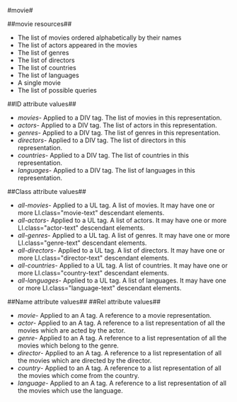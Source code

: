 #movie#

##movie resources##
- The list of movies ordered alphabetically by their names
- The list of actors appeared in the movies
- The list of genres
- The list of directors
- The list of countries
- The list of languages
- A single movie
- The list of possible queries

##ID attribute values##
- *movies*- Applied to a DIV tag. The list of movies in this representation.
- *actors*- Applied to a DIV tag. The list of actors in this representation.
- *genres*- Applied to a DIV tag. The list of genres in this representation.
- *directors*- Applied to a DIV tag. The list of directors in this representation.
- *countries*- Applied to a DIV tag. The list of countries in this representation.
- *languages*- Applied to a DIV tag. The list of languages in this representation.

##Class attribute values##

- *all-movies*- Applied to a UL tag. A list of movies. It may have one or more LI.class="movie-text" descendant elements.
- *all-actors*- Applied to a UL tag. A list of actors. It may have one or more LI.class="actor-text" descendant elements.
- *all-genres*- Applied to a UL tag. A list of genres. It may have one or more LI.class="genre-text" descendant elements.
- *all-directors*- Applied to a UL tag. A list of directors. It may have one or more LI.class="director-text" descendant elements.
- *all-countries*- Applied to a UL tag. A list of countries. It may have one or more LI.class="country-text" descendant elements.
- *all-languages*- Applied to a UL tag. A list of languages. It may have one or more LI.class="language-text" descendant elements.

##Name attribute values##
##Rel attribute values##

- *movie*- Applied to an A tag. A reference to a movie representation.
- *actor*- Applied to an A tag. A reference to a list representation of all the movies which are acted by the actor.
- *genre*- Applied to an A tag. A reference to a list representation of all the movies which belong to the genre.
- *director*- Applied to an A tag. A reference to a list representation of all the movies which are directed by the director.
- *country*- Applied to an A tag. A reference to a list representation of all the movies which come from the country.
- *language*- Applied to an A tag. A reference to a list representation of all the movies which use the language.
